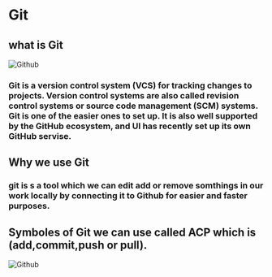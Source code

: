 # Git
## what is Git

![Github](https://i.morioh.com/2019/11/11/1f265e2d4c43.jpg)
### Git is a version control  system (VCS) for tracking changes to projects. Version control systems are also called revision control systems or source code management (SCM) systems.   Git is one of the easier ones to set up. It is also well supported by the GitHub ecosystem, and UI has recently set up its own GitHub servise.

## Why we use Git 
### git is s a tool which we can edit add or remove somthings in our work locally by connecting it to Github for easier and faster purposes.

## Symboles of Git we can use called ACP which is (add,commit,push or pull).
![Github](https://cdn.educba.com/academy/wp-content/uploads/2019/03/Introduction-To-GIT.png.webp)